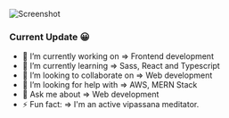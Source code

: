 ![Screenshot](https://user-images.githubusercontent.com/6918020/91458709-76e12000-e8a3-11ea-8050-023a9b74264c.png)
### Current Update 😀

- 🔭 I’m currently working on => Frontend development
- 🌱 I’m currently learning => Sass, React and Typescript
- 👯 I’m looking to collaborate on => Web development
- 🤔 I’m looking for help with => AWS, MERN Stack
- 💬 Ask me about => Web development
- ⚡ Fun fact: => I'm an active vipassana meditator.

